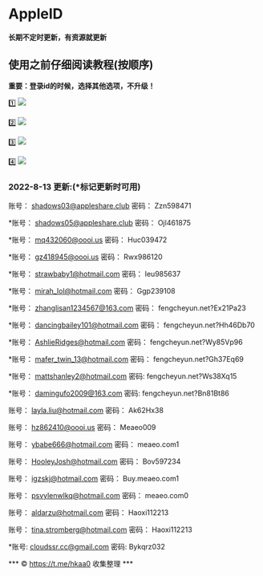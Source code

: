 # AppleID
**长期不定时更新，有资源就更新**

## 使用之前仔细阅读教程(按顺序)
**重要：登录id的时候，选择其他选项，不升级！**

1️⃣
![](https://suo.yt/nXxtAnm)

2️⃣
![](https://suo.yt/jYmfVqa)

3️⃣
![](https://suo.yt/FzLUd4R)

4️⃣
![](https://suo.yt/cbffnHN)


### 2022-8-13 更新:(*标记更新时可用)

账号：
shadows03@appleshare.club
密码：
Zzn598471
  
*账号：
shadows05@appleshare.club
密码：
Ojl461875 

*账号：
mq432060@oooi.us
密码：
Huc039472

*账号：
gz418945@oooi.us
密码：
Rwx986120

*账号：
strawbaby1@hotmail.com
密码：
Ieu985637

*账号：
mirah_lol@hotmail.com
密码：
Ggp239108

*账号：
zhanglisan1234567@163.com
密码：
fengcheyun.net?Ex21Pa23

*账号：
dancingbailey101@hotmail.com
密码：
fengcheyun.net?Hh46Db70

*账号：
AshlieRidges@hotmail.com
密码：
fengcheyun.net?Wy85Vp96

*账号：
mafer_twin_13@hotmail.com
密码：
fengcheyun.net?Gh37Eq69

*账号：
mattshanley2@hotmail.com
密码:
fengcheyun.net?Ws38Xq15

*账号：
damingufo2009@163.com
密码:
fengcheyun.net?Bn81Bt86
 

账号：
layla.liu@hotmail.com
密码：
Ak62Hx38

账号：
hz862410@oooi.us
密码：
Meaeo009

账号：
ybabe666@hotmail.com
密码：
meaeo.com1

账号：
HooleyJosh@hotmail.com
密码：
Bov597234

账号：
igzskj@hotmail.com
密码：
Buy.meaeo.com1

账号：
psvylenwlkq@hotmail.com
密码：
meaeo.com0

账号：
aldarzu@hotmail.com
密码：
Haoxi112213

账号：
tina.stromberg@hotmail.com
密码：
Haoxi112213

*账号:
cloudssr.cc@gmail.com 
密码:
Bykqrz032




*** ©️ https://t.me/hkaa0 收集整理 ***
